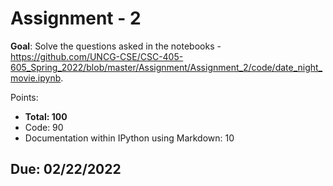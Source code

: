 # Assignment - 2

**Goal**: Solve the questions asked in the notebooks - <https://github.com/UNCG-CSE/CSC-405-605_Spring_2022/blob/master/Assignment/Assignment_2/code/date_night_movie.ipynb>.

Points:
- **Total: 100**
- Code: 90
- Documentation within IPython using Markdown: 10

## Due: 02/22/2022